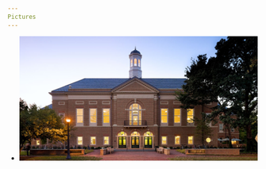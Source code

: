 ```yaml
---
Pictures
---
```

- ![Ramond A. Mason School of Business](/pics/Mason-School-of-Business-College-of-William-Mary.jpg)
